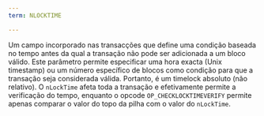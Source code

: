 ```yaml
---
term: NLOCKTIME

---
```

Um campo incorporado nas transacções que define uma condição baseada no tempo antes da qual a transação não pode ser adicionada a um bloco válido. Este parâmetro permite especificar uma hora exacta (Unix timestamp) ou um número específico de blocos como condição para que a transação seja considerada válida. Portanto, é um timelock absoluto (não relativo). O `nLockTime` afeta toda a transação e efetivamente permite a verificação do tempo, enquanto o opcode `OP_CHECKLOCKTIMEVERIFY` permite apenas comparar o valor do topo da pilha com o valor do `nLockTime`.